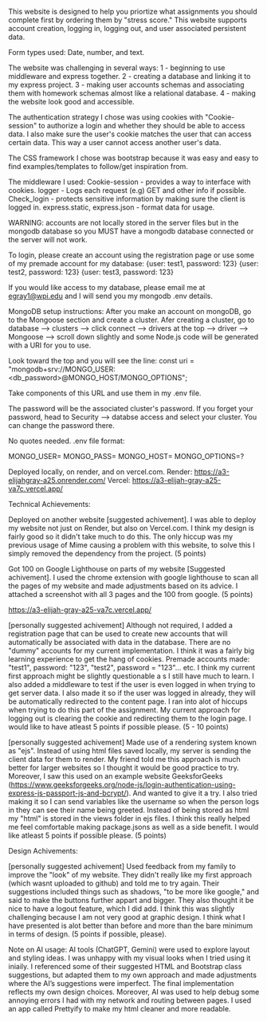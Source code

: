 This website is designed to help you priortize what assignments you should
complete first by ordering them by "stress score." This website supports
account creation, logging in, logging out, and user associated persistent data.

Form types used: Date, number, and text.

The website was challenging in several ways:
1 - beginning to use middleware and express together.
2 - creating a database and linking it to my express project.
3 - making user accounts schemas and associating them with homework schemas almost like a relational database.
4 - making the website look good and accessible.

The authentication strategy I chose was using cookies with "Cookie-session" to authorize a login and whether they should be able to access data.
I also make sure the user's cookie matches the user that can access certain data. This way a user cannot access
another user's data.

The CSS framework I chose was bootstrap because it was easy and easy to find examples/templates to follow/get inspiration from.

The middleware I used:
Cookie-session - provides a way to interface with cookies.
logger - Logs each request (e.g) GET and other info if possible.
Check_login - protects sensitive information by making sure the client is logged in.
express.static, express.json - format data for usage.



WARNING: accounts are not locally stored in the server files but in the mongodb database so you MUST have a mongodb database connected or the server
will not work.

To login, please create an account using the registration page or use some of my premade account for my database:
{user: test1, password: 123}
{user: test2, password: 123}
{user: test3, password: 123}

If you would like access to my database, please email me at egray1@wpi.edu and I will send you my mongodb .env details.

MongoDB setup instructions:
After you make an account on mongoDB, go to the Mongoose section and create a cluster.
Afer creating a cluster, 
go to database --> clusters --> click connect --> drivers at the top --> driver --> Mongoose
--> scroll down slightly and some Node.js code will be generated with a URI for you to use.

Look toward the top and you will see the line:
const uri = "mongodb+srv://MONGO_USER:<db_password>@MONGO_HOST/MONGO_OPTIONS";

Take components of this URL and use them in my .env file.

The password will be the associated cluster's password. If you forget your password, head to Security --> databse access and select your cluster.
You can change the password there.

No quotes needed.
.env file format:

MONGO_USER=
MONGO_PASS=
MONGO_HOST=
MONGO_OPTIONS=?


Deployed locally, on render, and on vercel.com.
Render: https://a3-elijahgray-a25.onrender.com/
Vercel: https://a3-elijah-gray-a25-va7c.vercel.app/


Technical Achievements:

Deployed on another website [suggested achivement].
I was able to deploy my website not just on Render, but also on Vercel.com. I think my design is fairly good so it didn't take much to do this.
The only hiccup was my previous usage of Mime causing a problem with this website, to solve this I simply removed the dependency from the project.
(5 points)

Got 100 on Google Lighthouse on parts of my website [Suggested achivement].
I used the chrome extension with google lighthouse to scan all the pages of my website and made adjustments based on its advice. I attached a screenshot
with all 3 pages and the 100 from google.
(5 points)

https://a3-elijah-gray-a25-va7c.vercel.app/

[personally suggested achivement]
Although not required, I added a registration page that can be used to create new accounts that will automatically be associated with data in the database.
There are no "dummy" accounts for my current implementation. I think it was a fairly big learning experience to get the hang of cookies. 
Premade accounts made: "test1", password: "123",  "test2", password = "123"... etc. I think my current first approach might be slightly questionable a
s I still have much to learn. I also added a middleware to test if the user is even logged in when trying to get server data. I also made it so if the user was logged in already,
they will be automatically redirected to the content page. I ran into alot of hiccups when trying to do this part of the assignment. My current approach for
logging out is clearing the cookie and redirecting them to the login page. I would like to have atleast 5 points if possible please.
(5 - 10 points)

[personally suggested achivement]
Made use of a rendering system known as "ejs". Instead of using html files saved locally, my server is sending the client data for them to render.
My friend told me this approach is much better for larger websites so I thought it would be good practice to try. Moreover, I saw this used on an example
website GeeksforGeeks (https://www.geeksforgeeks.org/node-js/login-authentication-using-express-js-passport-js-and-bcrypt/). And wanted to give it a try.
I also tried making it so I can send variables like the username so when the person logs in they can see their name being greeted. Instead of being stored as
html my "html" is stored in the views folder in ejs files. I think this really helped me feel comfortable making package.jsons as well as a side benefit.
I would like atleast 5 points if possible please.
(5 points)

Design Achivements: 

[personally suggested achivement]
Used feedback from my family to improve the "look" of my website. They didn't really like my first approach (which wasnt uploaded to github)
and told me to try again. Their suggestions included things such as shadows, "to be more like google," and said to make the buttons further appart and bigger. They also thought 
it be nice to have a logout feature, which I did add. I think this was slightly challenging because I am not very good at graphic design.
I think what I have presented is alot better than before and more than the bare minimum in terms of design.
(5 points if possible,  please).

Note on AI usage: AI tools (ChatGPT, Gemini) were used 
to explore layout and styling ideas. I was unhappy with my visual looks when I tried using it iniaily.
I referenced some of their suggested HTML and Bootstrap class suggestions, but adapted them to my own approach and made 
adjustments where the AI’s suggestions were imperfect. The final 
implementation reflects my own design choices. Moreover, AI was used to help debug
some annoying errors I had with my network and routing between pages. I used an app called
Prettyify to make my html cleaner and more readable.
